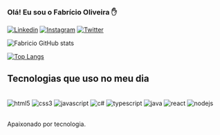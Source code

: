 ### Olá! Eu sou o Fabrício Oliveira  ✋

[![Linkedin](https://img.shields.io/badge/LinkedIn-0077B5?style=for-the-badge&logo=linkedin&logoColor=white)](https://www.linkedin.com/in/fabr%C3%ADcio-oliveira-96067627b/)
[![Instagram](https://img.shields.io/badge/Instagram-E4405F?style=for-the-badge&logo=instagram&logoColor=white)](https://www.instagram.com/faahtri/)
[![Twitter](https://img.shields.io/badge/Twitter-1DA1F2?style=for-the-badge&logo=twitter&logoColor=white)](https://twitter.com/fagoliveira)

![Fabricio GitHub stats](https://github-readme-stats.vercel.app/api?username=DeveloperFabricio&show_icons=true&theme=onedark)

[![Top Langs](https://github-readme-stats.vercel.app/api/top-langs/?username=DeveloperFabricio)](https://github.com/anuraghazra/github-readme-stats)

## Tecnologias que uso no meu dia

<div style="display: inline-block"><br/>
<img align="center" alt="html5" src="https://img.shields.io/badge/HTML5-E34F26?style=for-the-badge&logo=html5&logoColor=white"/>
<img align="center" alt="css3" src="https://img.shields.io/badge/CSS3-1572B6?style=for-the-badge&logo=css3&logoColor=white"/>
<img align="center" alt="javascript" src="https://img.shields.io/badge/JavaScript-F7DF1E?style=for-the-badge&logo=javascript&logoColor=black"/>
<img align="center" alt="c#" src="https://img.shields.io/badge/C%23-239120?style=for-the-badge&logo=c-sharp&logoColor=white"/>
<img align="center" alt="typescript" src="https://img.shields.io/badge/TypeScript-007ACC?style=for-the-badge&logo=typescript&logoColor=white"/>
<img align="center" alt="java" src="https://img.shields.io/badge/Java-ED8B00?style=for-the-badge&logo=openjdk&logoColor=white"/>
<img align="center" alt="react" src="https://img.shields.io/badge/React-20232A?style=for-the-badge&logo=react&logoColor=61DAFB"/>
<img align="center" alt="nodejs" src="https://img.shields.io/badge/Node.js-43853D?style=for-the-badge&logo=node.js&logoColor=white"/>
<div/><br/>

Apaixonado por tecnologia.

